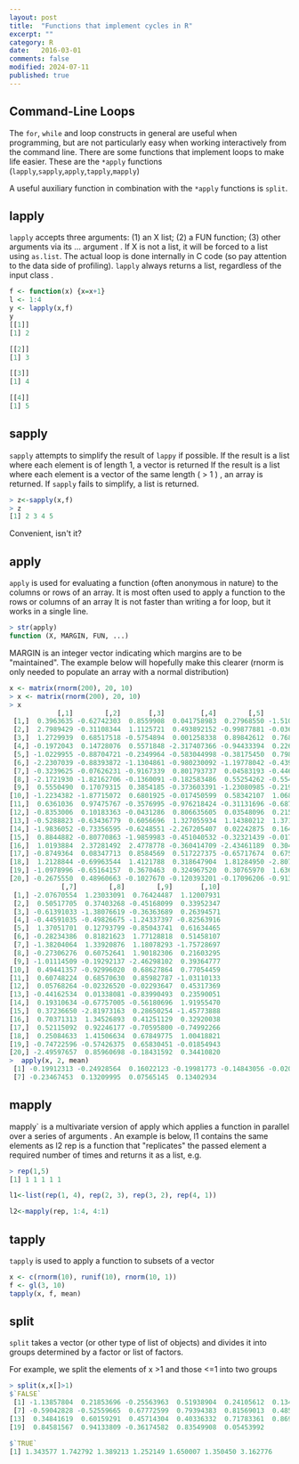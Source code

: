 ```yaml
---
layout: post
title:  "Functions that implement cycles in R"
excerpt: ""
category: R 
date:   2016-03-01
comments: false
modified: 2024-07-11
published: true
---
```


## Command-Line Loops

The `for`, `while` and loop constructs in general are useful when programming, but are not particularly easy when working interactively from the command line. There are some functions that implement loops to make life easier. These are the `*apply` functions (`lapply`,`sapply`,`apply`,`tapply`,`mapply`)

A useful auxiliary function in combination with the `*apply` functions is `split`.

## lapply
`lapply` accepts three arguments: (1) an X list; (2) a FUN function; (3) other arguments via its ... argument . If X is not a list, it will be forced to a list using `as.list`.
The actual loop is done internally in C code (so pay attention to the data side of profiling).
`lapply` always returns a list, regardless of the input class .

```r
f <- function(x) {x=x+1}
l <- 1:4
y <- lapply(x,f)
y
[[1]]
[1] 2

[[2]]
[1] 3

[[3]]
[1] 4

[[4]]
[1] 5

```


## sapply
`sapply` attempts to simplify the result of `lappy` if possible.
If the result is a list where each element is of length 1, a vector is returned
If the result is a list where each element is a vector of the same length ( > 1 ) , an array is returned.
If `sapply` fails to simplify, a list is returned.

```r
> z<-sapply(x,f)
> z
[1] 2 3 4 5
```

Convenient, isn't it?

## apply
`apply` is used for evaluating a function (often anonymous in nature) to the columns or rows of an array.
It is most often used to apply a function to the rows or columns of an array
It is not faster than writing a for loop, but it works in a single line.

```r
> str(apply)
function (X, MARGIN, FUN, ...) 
```
MARGIN is an integer vector indicating which margins are to be "maintained".
The example below will hopefully make this clearer (rnorm is only needed to populate an array with a normal distribution)

```r
x <- matrix(rnorm(200), 20, 10)
> x <- matrix(rnorm(200), 20, 10)
> x
            [,1]        [,2]       [,3]         [,4]        [,5]        [,6]
 [1,]  0.3963635 -0.62742303  0.8559908  0.041758983  0.27968550 -1.51067608
 [2,]  2.7989429 -0.31108344  1.1125721  0.493892152 -0.99877881 -0.03635573
 [3,]  1.2729939  0.68517518 -0.5754894  0.001258338  0.89842612  0.76899917
 [4,] -0.1972043  0.14728076  0.5571848 -2.317407366 -0.94433394  0.22643282
 [5,] -1.0229955 -0.88704721 -0.2349964 -0.583044998 -0.38175450  0.79859082
 [6,] -2.2307039 -0.88393872 -1.1304861 -0.980230092 -1.19778042 -0.43944938
 [7,] -0.3239625 -0.07626231 -0.9167339  0.801793737  0.04583193 -0.44677327
 [8,] -2.1721930 -1.82162706 -0.1360091 -0.182583486  0.55254262 -0.55473856
 [9,]  0.5550490  0.17079315  0.3854185 -0.373603391 -1.23080985 -0.21907699
[10,] -1.2234382 -1.87715072  0.6801925 -0.017450599  0.58342107  1.06882246
[11,]  0.6361036  0.97475767 -0.3576995 -0.976218424 -0.31131696 -0.68747609
[12,] -0.8353006  0.10183363 -0.0431286  0.806635605  0.03548096  0.21567848
[13,] -0.5288823 -0.63436779  0.6056696  1.327055934  1.14380212  1.37146119
[14,] -1.9836052 -0.73356595 -0.6248551 -2.267205407  0.02242875  0.16491377
[15,]  0.8844882 -0.80770863 -1.9859983 -0.451040532 -0.32321439 -0.01792890
[16,]  1.0193884  2.37281492  2.4778778 -0.360414709 -2.43461189  0.30425171
[17,] -0.8749364  0.08347713  0.8584569  0.517227375 -0.65717674  0.67537576
[18,]  1.2128844 -0.69963544  1.4121788  0.318647904  1.81284950 -2.80769002
[19,] -1.0978996 -0.65164157  0.3670463  0.324967520  0.30765970  1.63676395
[20,] -0.2675550  0.48960663 -0.1027670 -0.120393201 -0.17096206 -0.91307091
             [,7]        [,8]        [,9]       [,10]
 [1,] -2.07670554  1.23033091  0.76424487  1.12007931
 [2,]  0.50517705  0.37403268 -0.45168099  0.33952347
 [3,] -0.61391033 -1.38076619 -0.36363689  0.26394571
 [4,] -0.44591035 -0.49826675 -1.24337397 -0.82563916
 [5,]  1.37051701  0.12793799 -0.85043741  0.61634465
 [6,] -0.28234386  0.81821623  1.77128818  0.51458107
 [7,] -1.38204064  1.33920876  1.18078293 -1.75728697
 [8,] -0.27306276  0.60752641  1.90182306  0.21603295
 [9,] -1.01114509 -0.19292137 -2.46298102  0.39364777
[10,]  0.49441357 -0.92996020  0.68627864  0.77054459
[11,]  0.60748224  0.68570630  0.85982787 -1.03110133
[12,]  0.05768264 -0.02326520 -0.02293647  0.45317369
[13,] -0.44162534  0.01338081 -0.83990493  0.23590051
[14,]  0.19310634 -0.67757005 -0.56180696  1.91955470
[15,]  0.37236650 -2.81973163  0.28650254 -1.45773888
[16,]  0.70371313  1.34526893  0.41251129  0.32920038
[17,]  0.52115092  0.92246177 -0.70595800 -0.74992266
[18,]  0.25084633  1.41506634  0.67849775  1.00418821
[19,] -0.74722596 -0.57426375  0.65830451 -0.01854943
[20,] -2.49597657  0.85960698 -0.18431592  0.34410820
>  apply(x, 2, mean)
 [1] -0.19912313 -0.24928564  0.16022123 -0.19981773 -0.14843056 -0.02009729
 [7] -0.23467453  0.13209995  0.07565145  0.13402934

```
## mapply
mapply` is a multivariate version of apply which applies a function in parallel over a series of arguments .
An example is below, l1 contains the same elements as l2
rep is a function that "replicates" the passed element a required number of times and returns it as a list, e.g.

```r
> rep(1,5)
[1] 1 1 1 1 1
```

```r
l1<-list(rep(1, 4), rep(2, 3), rep(3, 2), rep(4, 1))

l2<-mapply(rep, 1:4, 4:1)
```


## tapply
`tapply` is used to apply a function to subsets of a vector

```r
x <- c(rnorm(10), runif(10), rnorm(10, 1))
f <- gl(3, 10)
tapply(x, f, mean)
```
## split
`split` takes a vector (or other type of list of objects) and divides it into groups determined by a factor or list of factors.

For example, we split the elements of x >1 and those <=1 into two groups

```r
> split(x,x[]>1)
$`FALSE`
 [1] -1.13857804  0.21853696 -0.25563963  0.51938904  0.24105612  0.13492624
 [7] -0.59042828 -0.52559665  0.67772599  0.79394383  0.81569013  0.48512614
[13]  0.34841619  0.60159291  0.45714304  0.40336332  0.71783361  0.86962872
[19]  0.84581567  0.94133809 -0.36174582  0.83549908  0.05453992

$`TRUE`
[1] 1.343577 1.742792 1.389213 1.252149 1.650007 1.350450 3.162776

```




